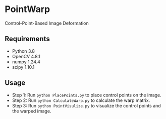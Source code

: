 # PointWarp
Control-Point-Based Image Deformation

## Requirements
- Python 3.8
- OpenCV 4.8.1
- numpy 1.24.4
- scipy 1.10.1

## Usage
- Step 1: Run `python PlacePoints.py` to place control points on the image.
- Step 2: Run `python CalculateWarp.py` to calculate the warp matrix.
- Step 3: Run `python PointVisulize.py` to visualize the control points and the warped image.